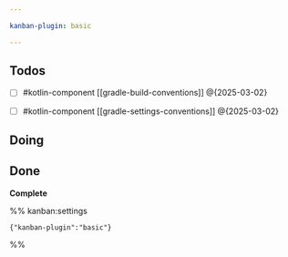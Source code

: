 ```yaml
---

kanban-plugin: basic

---
```


## Todos

- [ ] #kotlin-component [[gradle-build-conventions]] @{2025-03-02}
- [ ] #kotlin-component [[gradle-settings-conventions]] @{2025-03-02}


## Doing



## Done

**Complete**




%% kanban:settings
```
{"kanban-plugin":"basic"}
```
%%